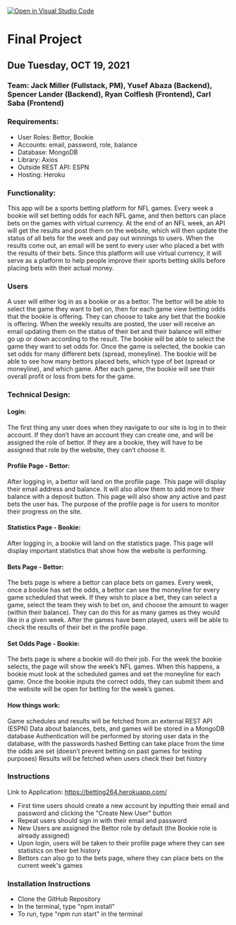 [![Open in Visual Studio Code](https://classroom.github.com/assets/open-in-vscode-f059dc9a6f8d3a56e377f745f24479a46679e63a5d9fe6f495e02850cd0d8118.svg)](https://classroom.github.com/online_ide?assignment_repo_id=6274671&assignment_repo_type=AssignmentRepo)
# Final Project

## Due Tuesday, OCT 19, 2021

### Team: Jack Miller (Fullstack, PM), Yusef Abaza (Backend), Spencer Lander (Backend), Ryan Colflesh (Frontend), Carl Saba (Frontend)

### Requirements:
* User Roles: Bettor, Bookie
* Accounts: email, password, role, balance
* Database: MongoDB
* Library: Axios
* Outside REST API: ESPN
* Hosting: Heroku

### Functionality:
This app will be a sports betting platform for NFL games. Every week a bookie will set betting odds for each NFL game, and then bettors can place bets on the games with virtual currency. At the end of an NFL week, an API will get the results and post them on the website, which will then update the status of all bets for the week and pay out winnings to users. When the results come out, an email will be sent to every user who placed a bet with the results of their bets. Since this platform will use virtual currency, it will serve as a platform to help people improve their sports betting skills before placing bets with their actual money.

### Users
A user will either log in as a bookie or as a bettor.
The bettor will be able to select the game they want to bet on, then for each game view betting odds that the bookie is offering. They can choose to take any bet that the bookie is offering. When the weekly results are posted, the user will receive an email updating them on the status of their bet and their balance will either go up or down according to the result.
The bookie will be able to select the game they want to set odds for. Once the game is selected, the bookie can set odds for many different bets (spread, moneyline). The bookie will be able to see how many bettors placed bets, which type of bet (spread or moneyline), and which game. After each game, the bookie will see their overall profit or loss from bets for the game.

### Technical Design: 
#### Login:
The first thing any user does when they navigate to our site is log in to their account. If they don’t have an account they can create one, and will be assigned the role of bettor. If they are a bookie, they will have to be assigned that role by the website, they can’t choose it.
#### Profile Page - Bettor:
After logging in, a bettor will land on the profile page. This page will display their email address and balance. It will also allow them to add more to their balance with a deposit button. This page will also show any active and past bets the user has. The purpose of the profile page is for users to monitor their progress on the site.
#### Statistics Page - Bookie:
After logging in, a bookie will land on the statistics page. This page will display important statistics that show how the website is performing.
#### Bets Page - Bettor:
The bets page is where a bettor can place bets on games. Every week, once a bookie has set the odds, a bettor can see the moneyline for every game scheduled that week. If they wish to place a bet, they can select a game, select the team they wish to bet on, and choose the amount to wager (within their balance). They can do this for as many games as they would like in a given week. After the games have been played, users will be able to check the results of their bet in the profile page.
#### Set Odds Page - Bookie:
The bets page is where a bookie will do their job. For the week the bookie selects, the page will show the week’s NFL games. When this happens, a bookie must look at the scheduled games and set the moneyline for each game. Once the bookie inputs the correct odds, they can submit them and the website will be open for betting for the week’s games. 
#### How things work:
Game schedules and results will be fetched from an external REST API (ESPN)
Data about balances, bets, and games will be stored in a MongoDB database
Authentication will be performed by storing user data in the database, with the passwords hashed
Betting can take place from the time the odds are set (doesn’t prevent betting on past games for testing purposes)
Results will be fetched when users check their bet history


### Instructions
Link to Application: https://betting264.herokuapp.com/
* First time users should create a new account by inputting their email and password and clicking the "Create New User" button
* Repeat users should sign in with their email and password
* New Users are assigned the Bettor role by default (the Bookie role is already assigned)
* Upon login, users will be taken to their profile page where they can see statistics on their bet history
* Bettors can also go to the bets page, where they can place bets on the current week's games

### Installation Instructions
* Clone the GitHub Repository
* In the terminal, type "npm install"
* To run, type "npm run start" in the terminal
